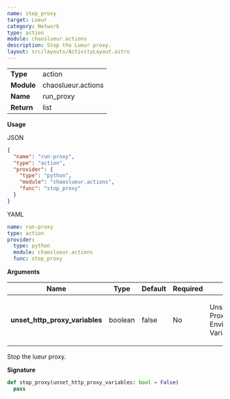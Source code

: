 ```yaml
---
name: stop_proxy
target: Lueur
category: Network
type: action
module: chaoslueur.actions
description: Stop the Lueur proxy.
layout: src/layouts/ActivityLayout.astro
---
```


|            |                                     |
| ---------- | ----------------------------------- |
| **Type**   | action                               |
| **Module** | chaoslueur.actions |
| **Name**   | run_proxy                        |
| **Return** | list                                |

**Usage**

JSON

```json
{
  "name": "run-proxy",
  "type": "action",
  "provider": {
    "type": "python",
    "module": "chaoslueur.actions",
    "func": "stop_proxy"
  }
}
```

YAML

```yaml
name: run-proxy
type: action
provider:
  type: python
  module: chaoslueur.actions
  func: stop_proxy

```

**Arguments**

| Name             | Type   | Default     | Required | Title        | Description                                  |
| ---------------- | ------ | ----------- | -------- | ------------ | -------------------------------------------- |
| **unset_http_proxy_variables**       | boolean | false | No      | Unsets Proxy Environment Variables       | Unsets the `HTTP_PROXY` and `HTTPS_PROXY` environment variables               |

Stop the lueur proxy.

**Signature**

```python
def stop_proxy(unset_http_proxy_variables: bool = False)
  pass

```
